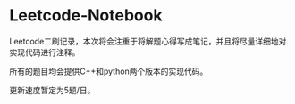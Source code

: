 # Leetcode-Notebook

Leetcode二刷记录，本次将会注重于将解题心得写成笔记，并且将尽量详细地对实现代码进行注释。

所有的题目均会提供C++和python两个版本的实现代码。

更新速度暂定为5题/日。
